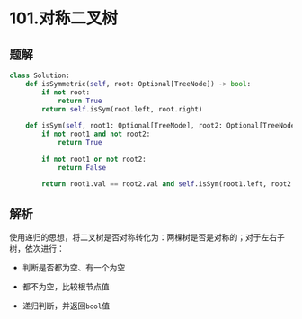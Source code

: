 # 101.对称二叉树

## 题解

```python
class Solution:
    def isSymmetric(self, root: Optional[TreeNode]) -> bool:
        if not root:
            return True
        return self.isSym(root.left, root.right)
        
    def isSym(self, root1: Optional[TreeNode], root2: Optional[TreeNode]):
        if not root1 and not root2:
            return True
        
        if not root1 or not root2:
            return False

        return root1.val == root2.val and self.isSym(root1.left, root2.right) and self.isSym(root1.right, root2.left)
```

## 解析

使用递归的思想，将二叉树是否对称转化为：两棵树是否是对称的；对于左右子树，依次进行：

+ 判断是否都为空、有一个为空

+ 都不为空，比较根节点值

+ 递归判断，并返回`bool`值
